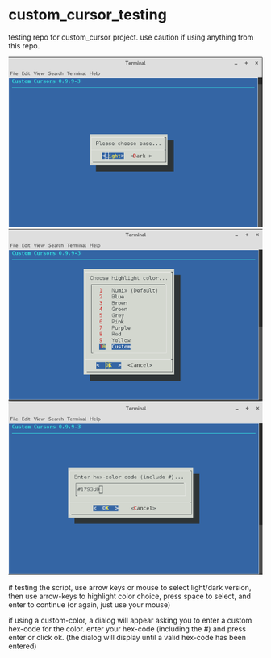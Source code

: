 # custom_cursor_testing

testing repo for custom_cursor project. use caution if using anything from this repo.

![](screens/screen-01.png "startup")
![](screens/screen-02.png "colors")
![](screens/screen-03.png "custom-color")

if testing the script, use arrow keys or mouse to select light/dark
version, then use arrow-keys to highlight color choice, press space
to select, and enter to continue (or again, just use your mouse)

if using a custom-color, a dialog will appear asking you to enter
a custom hex-code for the color. enter your hex-code (including the #)
and press enter or click ok. (the dialog will display until a valid
hex-code has been entered)



